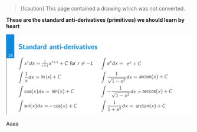 > [!caution] This page contained a drawing which was not converted.   

**These are the standard anti-derivatives (primitives) we should learn by heart**

![Exported image](../../../attachments/Exported%20image%2020241209225521-0.png)

Aaaa